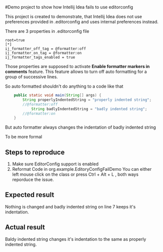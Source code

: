 #Demo project to show how Intellij Idea fails to use editorconfig

This project is created to demonstrate, that Intellij Idea 
does not use preferences provided in .editorconfig
and uses internal preferences instead.

There are 3 properties in .editorconfig file

```
root=true
[*]
ij_formatter_off_tag = @formatter:off
ij_formatter_on_tag = @formatter:on
ij_formatter_tags_enabled = true
```

Those properties are supposed to activate __Enable formatter markers in comments__
feature. This feature allows to turn off auto formatting for a group of
successive lines.

So auto formatted shouldn't do anything to a code like that
``` java
    public static void main(String[] args) {
        String properlyIndentedString = "properly indented string";
        //@formatter:off
            String badlyIndentedString = "badly indented string";
        //@formatter:on
    }
```

But auto formatter always changes the indentation of badly indented string

To be more formal

## Steps to reproduce

1. Make sure EditorConfig support is enabled
2. Reformat Code in org.example.EditoryConfigFailDemo
   You can either left mouse click on the class or 
   press Ctrl + Alt + L , both ways reporduce the issue.

## Expected result

Nothing is changed and badly indented string on line 7 keeps it's 
indentation.

## Actual result

Baldy indented string changes it's indentation to the same as 
properly indented string.